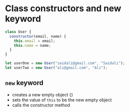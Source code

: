 # Class constructors and new keyword

```js
class User {
  constructor(email, name) {
    this.email = email;
    this.name = name;
  }
}

let userOne = new User("saidali@gmail.com", "Saidali");
let userTwo = new User("ali@gmail.com", "Ali");

```

## `new` keyword
- creates a new empty object {}
- sets the value of `this` to be the new empty object
- calls the constructor method
